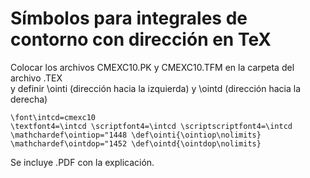 # Símbolos para integrales de contorno con dirección en TeX

Colocar los archivos CMEXC10.PK y CMEXC10.TFM en la carpeta del archivo .TEX  
y definir \ointi (dirección hacia la izquierda) y \ointd (dirección hacia la derecha)

``` 
\font\intcd=cmexc10
\textfont4=\intcd \scriptfont4=\intcd \scriptscriptfont4=\intcd
\mathchardef\ointiop="1448 \def\ointi{\ointiop\nolimits}
\mathchardef\ointdop="1452 \def\ointd{\ointdop\nolimits}
```

Se incluye .PDF con la explicación.

